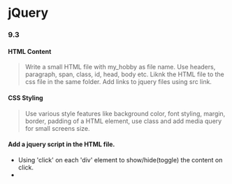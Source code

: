 # jQuery 

### 9.3 

#### HTML Content
> Write a small HTML file with my_hobby as file name. Use headers, paragraph, span, class, id, head, body etc. Liknk the HTML file to the css file in the same folder. Add links to jquery files using src link.

#### CSS Styling
> Use various style features like background color, font styling, margin, border, padding of a HTML element, use class and add media query for small screens size.

#### Add a jquery script in the HTML file.
* Using 'click' on each 'div' element to show/hide(toggle) the content on click. 
*